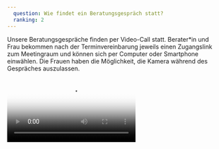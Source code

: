 ```yaml
---
  question: Wie findet ein Beratungsgespräch statt?
  ranking: 2
---
```


Unsere Beratungsgespräche finden per Video-Call statt. Berater\*in und Frau bekommen nach der Terminvereinbarung jeweils einen Zugangslink zum Meetingraum und können sich per Computer oder Smartphone einwählen. Die Frauen haben die Möglichkeit, die Kamera während des Gespräches auszulassen.

<video controls poster="https://eapi.pcloud.com/getpubthumb?code=XZcqwWZA8NJExAQB1VkdL38QAV06FoFTfTX&amp;linkpassword=undefined&amp;size=600x480&amp;crop=0&amp;type=auto" data-poster="https://eapi.pcloud.com/getpubthumb?code=XZcqwWZA8NJExAQB1VkdL38QAV06FoFTfTX&amp;linkpassword=undefined&amp;size=600x480&amp;crop=0&amp;type=auto"><source src="https://edef1.pcloud.com/cBZ7V1orjZjNBGACZZZsW7nykZQ5ZZjFkZkZJGCnVZz0ZEFZs0Zb5ZjFZyXZAFZWJZz7ZnFZO7ZEkZt7Z4FZcqwWZUaIJqC3dKRXPkh9joOJYrJSlGVMy/instruction-video-meeting-process.mp4" type="video/mp4"></video>
